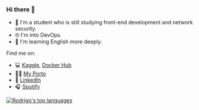 ### Hi there 👋

- 🔭 I'm a student who is still studying front-end development and network security.
- 🤓 I'm into DevOps.
- 🌱 I'm learning English more deeply.

Find me on:

- 💻 [Kaggle]([https://pypi.org/user/rodrigobdz/](https://www.kaggle.com/rfqimd)), [Docker Hub]()
- ✍🏼 [My Porto]()
- 👔 [LinkedIn](https://www.linkedin.com/in/rifqi-muhammad-6137a5258/)
- 🎧 [Spotify](https://open.spotify.com/user/81y47zzsohto2z3euqtrwllfc)

[![Rodrigo's top languages](https://github-readme-stats.vercel.app/api/top-langs/?username=rodrigobdz&hide=jupyter%20notebook,html&layout=compact&langs_count=6)](https://github.com/rifqmd)

<!--
**rodrigobdz/rodrigobdz** is a ✨ _special_ ✨ repository because its `README.md` (this file) appears on your GitHub profile.

Here are some ideas to get you started:

- 🔭 I’m currently working on ...
- 🌱 I’m currently learning ...
- 👯 I’m looking to collaborate on ...
- 🤔 I’m looking for help with ...
- 💬 Ask me about ...
- 📫 How to reach me: ...
- 😄 Pronouns: ...
- ⚡ Fun fact: ...
-->
